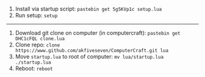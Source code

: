 
1. Install via startup script: `pastebin get 5g5KVp1c setup.lua`
2. Run setup: `setup`

---

1. Download git clone on computer (in computercraft): `pastebin get DHC1cFQL clone.lua`
2. Clone repo: `clone https://www.github.com/akfiveseven/ComputerCraft.git lua`
3. Move `startup.lua` to root of computer: `mv lua/startup.lua ./startup.lua`
4. Reboot: `reboot`

